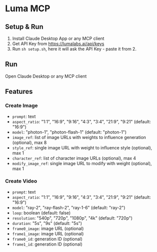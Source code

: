# Luma MCP

## Setup & Run

1. Install Claude Desktop App or any MCP client
2. Get API Key from https://lumalabs.ai/api/keys
3. Run `sh setup.sh`, here it will ask the API Key - paste it from 2.

## Run

Open Claude Desktop or any MCP client

## Features

### Create Image

-   `prompt`: text
-   `aspect_ratio`: "1:1", "16:9", "9:16", "4:3", "3:4", "21:9", "9:21" (default: "16:9")
-   `model`: "photon-1", "photon-flash-1" (default: "photon-1")
-   `image_ref`: list of image URLs with weights to influence generation (optional), max 8
-   `style_ref`: single image URL with weight to influence style (optional), max 1
-   `character_ref`: list of character image URLs (optional), max 4
-   `modify_image_ref`: single image URL to modify with weight (optional), max 1

### Create Video

-   `prompt`: text
-   `aspect_ratio`: "1:1", "16:9", "9:16", "4:3", "3:4", "21:9", "9:21" (default: "16:9")
-   `model`: "ray-2", "ray-flash-2", "ray-1-6" (default: "ray-2")
-   `loop`: boolean (default: false)
-   `resolution`: "540p", "720p", "1080p", "4k" (default: "720p")
-   `duration`: "5s", "9s" (default: "5s")
-   `frame0_image`: image URL (optional)
-   `frame1_image`: image URL (optional)
-   `frame0_id`: generation ID (optional)
-   `frame1_id`: generation ID (optional)
